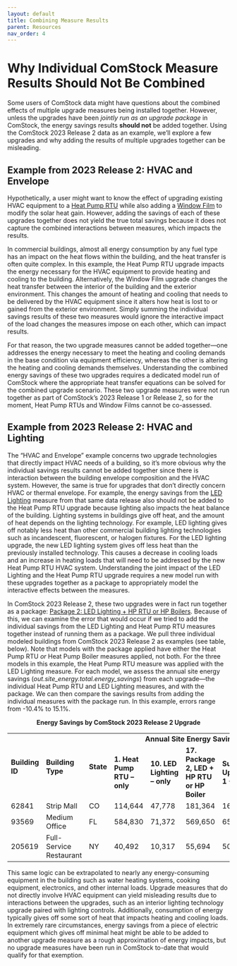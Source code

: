 ```yaml
---
layout: default
title: Combining Measure Results
parent: Resources
nav_order: 4
---
```


# Why Individual ComStock Measure Results Should Not Be Combined

Some users of ComStock data might have questions about the combined effects of multiple upgrade measures being installed together. However, unless the upgrades have been _jointly run as an upgrade package_ in ComStock, the energy savings results **should not** be added together. Using the ComStock 2023 Release 2 data as an example, we’ll explore a few upgrades and why adding the results of multiple upgrades together can be misleading.

## Example from 2023 Release 2: HVAC and Envelope
Hypothetically, a user might want to know the effect of upgrading existing HVAC equipment to a [Heat Pump RTU](https://nrel.github.io/ComStock.github.io/docs/resources/references/upgrade_measures/hvac_hp_rtu.html) while also adding a [Window Film](https://nrel.github.io/ComStock.github.io/docs/resources/references/upgrade_measures/env_window_film.html) to modify the solar heat gain. However, adding the savings of each of these upgrades together does not yield the true total savings because it does not capture the combined interactions between measures, which impacts the results. 

In   commercial buildings, almost all energy consumption by any fuel type has an impact on the heat flows within the building, and the heat transfer is often quite complex. In this example, the Heat Pump RTU upgrade impacts the energy necessary for the HVAC equipment to provide heating and cooling to the building. Alternatively, the Window Film upgrade changes the heat transfer between the interior of the building and the exterior environment. This changes the amount of heating and cooling that needs to be delivered by the HVAC equipment since it alters how heat is lost to or gained from the exterior environment. Simply summing the individual savings results of these two measures would ignore the interactive impact of the load changes the measures impose on each other, which can impact results.

For that reason, the two upgrade measures cannot be added together—one addresses the energy necessary to meet the heating and cooling demands in the base condition via equipment efficiency, whereas the other is altering the heating and cooling demands themselves. Understanding the combined energy savings of these two upgrades requires a dedicated model run of ComStock where the appropriate heat transfer equations can be solved for the combined upgrade scenario. These two upgrade measures were not run together as part of ComStock’s 2023 Release 1 or Release 2, so for the moment, Heat Pump RTUs and Window Films cannot be co-assessed.


## Example from 2023 Release 2: HVAC and Lighting
The “HVAC and Envelope” example concerns two upgrade technologies that directly impact HVAC needs of a building, so it’s more obvious why the individual savings results cannot be added together since there is interaction between the building envelope composition and the HVAC system. However, the same is true for upgrades that don’t directly concern HVAC or thermal envelope. For example, the energy savings from the [LED Lighting](https://nrel.github.io/ComStock.github.io/docs/resources/references/upgrade_measures/lighting_led_lighting.html) measure from that same data release also should not be added to the Heat Pump RTU upgrade because lighting also impacts the heat balance of the building. Lighting systems in buildings give off heat, and the amount of heat depends on the lighting technology. For example, LED lighting gives off notably less heat than other commercial building lighting technologies such as incandescent, fluorescent, or halogen fixtures. For the LED lighting upgrade, the new LED lighting system gives off less heat than the previously installed technology. This causes a decrease in cooling loads and an increase in heating loads that will need to be addressed by the new Heat Pump RTU HVAC system. Understanding the joint impact of the LED Lighting and the Heat Pump RTU upgrade requires a new model run with these upgrades together as a package to appropriately model the interactive effects between the measures. 

In ComStock 2023 Release 2, these two upgrades were in fact run together as a package: [Package 2: LED Lighting + HP RTU or HP Boilers](https://nrel.github.io/ComStock.github.io/docs/resources/references/upgrade_measures/package_2.html). Because of this, we can examine the error that would occur if we tried to add the individual savings from the LED Lighting and Heat Pump RTU measures together instead of running them as a package. We pull three individual modeled buildings from ComStock 2023 Release 2 as examples (see table, below). Note that models with the package applied have either the Heat Pump RTU _or_ Heat Pump Boiler measures applied, not both. For the three models in this example, the Heat Pump RTU measure was applied with the LED Lighting measure. For each model, we assess the annual site energy savings (*out.site_energy.total.energy_savings*) from each upgrade—the individual Heat Pump RTU and LED Lighting measures, and with the package. We can then compare the savings results from adding the individual measures with the package run. In this example, errors range from -10.4% to 15.1%.

<p style="text-align: center;"><b>Energy Savings by ComStock 2023 Release 2 Upgrade</b></p>

<table>
    <tr>
        <td rowspan="2"><b>Building ID</b></td>
        <td rowspan="2"><b>Building Type</b></td>
        <td rowspan="2"><b>State</b></td>
        <td style="text-align: center" colspan="5"><b>Annual Site Energy Savings (kWh)</b></td>
    </tr>
    <tr>
        <td><b>1. Heat Pump RTU – only</b></td>
        <td><b>10. LED Lighting – only</b></td>
        <td><b>17. Package 2, LED + HP RTU or HP Boiler</b></td>
        <td><b>Sum Upgrades 1 + 10</b></td>
        <td><b>% Error</b></td>
    </tr>
    <tr>
        <td>62841</td>
        <td>Strip Mall</td>
        <td>CO</td>
        <td>114,644</td>
        <td>47,778</td>
        <td>181,364</td>
        <td>162,422</td>
        <td>-10.40%</td>
    </tr>
    <tr>
        <td>93569</td>
        <td>Medium Office</td>
        <td>FL</td>
        <td>584,830</td>
        <td>71,372</td>
        <td>569,650</td>
        <td>656,202</td>
        <td>15.10%</td>
    </tr>
    <tr>
        <td>205619</td>
        <td>Full-Service Restaurant</td>
        <td>NY</td>
        <td>40,492</td>
        <td>10,317</td>
        <td>55,694</td>
        <td>50,809</td>
        <td>-8.80%</td>
    </tr>
</table>


This same logic can be extrapolated to nearly any energy-consuming equipment in the building such as water heating systems, cooking equipment, electronics, and other internal loads. Upgrade measures that do not directly involve HVAC equipment can yield misleading results due to interactions between the upgrades, such as an interior lighting technology upgrade paired with lighting controls. Additionally, consumption of energy typically gives off some sort of heat that impacts heating and cooling loads. In extremely rare circumstances, energy savings from a piece of electric equipment which gives off minimal heat might be able to be added to another upgrade measure as a rough approximation of energy impacts, but no upgrade measures have been run in ComStock to-date that would qualify for that exemption.